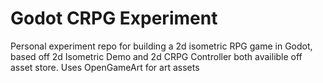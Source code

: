 # Godot CRPG Experiment

Personal experiment repo for building a 2d isometric RPG game in Godot, based off 2d Isometric Demo and 2d CRPG Controller both availible off asset store. Uses OpenGameArt for art assets 
 
